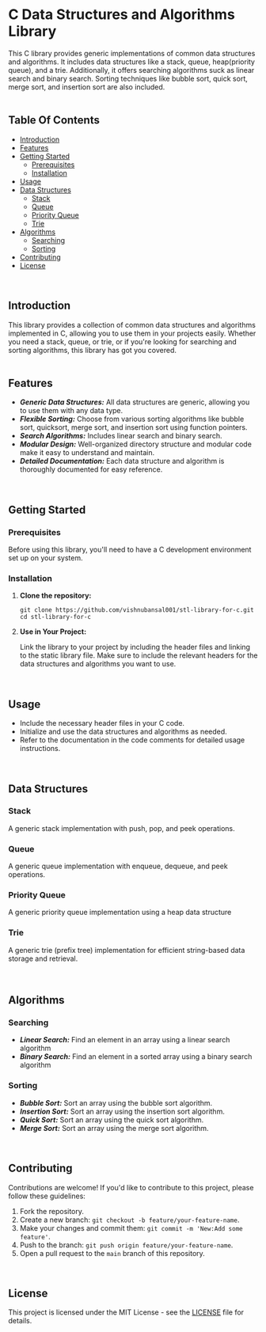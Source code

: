 # C Data Structures and Algorithms Library 

This C library provides generic implementations of common data structures and algorithms. It includes data structures like a stack, queue, heap(priority queue), and a trie. Additionally, it offers searching algorithms suck as linear search and binary search. Sorting techniques like bubble sort, quick sort, merge sort, and insertion sort are also included. 
<br/>
<br/>

## Table Of Contents

- [Introduction](#introduction)
- [Features](#features)
- [Getting Started](#getting-started)
  - [Prerequisites](#prerequisites)
  - [Installation](#installation)
- [Usage](#usage)
- [Data Structures](#data-structures)
  - [Stack](#stack)
  - [Queue](#queue)
  - [Priority Queue](#priority-queue)
  - [Trie](#trie)
- [Algorithms](#algorithms)
  - [Searching](#searching)
  - [Sorting](#sorting)
- [Contributing](#contributing)
- [License](#license)
<br/>

## Introduction

This library provides a collection of common data structures and algorithms implemented in C, allowing you to use them in your projects easily. Whether you need a stack, queue, or trie, or if you're looking for searching and sorting algorithms, this library has got you covered.
<br/>
<br/>

## Features

- ***Generic Data Structures:*** All data structures are generic, allowing you to use them with any data type.
- ***Flexible Sorting:*** Choose from various sorting algorithms like bubble sort, quicksort, merge sort, and insertion sort using function pointers.
- ***Search Algorithms:*** Includes linear search and binary search.
- ***Modular Design:*** Well-organized directory structure and modular code make it easy to understand and maintain.
- ***Detailed Documentation:*** Each data structure and algorithm is thoroughly documented for easy reference.
<br/>

## Getting Started

  ### Prerequisites

  Before using this library, you'll need to have a C development environment set up on your       system.

  ### Installation

  1. **Clone the repository:**
     
     ```
     git clone https://github.com/vishnubansal001/stl-library-for-c.git
     cd stl-library-for-c
     ```
  2. **Use in Your Project:<br/>**
     
     Link the library to your project by including the header files and linking to the static        library file. Make sure to include the relevant headers for the data structures and             algorithms you want to use.
<br/>

## Usage

- Include the necessary header files in your C code.
- Initialize and use the data structures and algorithms as needed.
- Refer to the documentation in the code comments for detailed usage instructions.
<br/>

## Data Structures

  ### Stack
  A generic stack implementation with push, pop, and peek operations.

  ### Queue
  A generic queue implementation with enqueue, dequeue, and peek operations.

  ### Priority Queue 
  A generic priority queue implementation using a heap data structure

  ### Trie
  A generic trie (prefix tree) implementation for efficient string-based data storage and retrieval.
<br/>
<br/>
<br/>

## Algorithms

  ### Searching 
  - ***Linear Search:*** Find an element in an array using a linear search algorithm
  - ***Binary Search:*** Find an element in a sorted array using a binary search algorithm

  ### Sorting
  - ***Bubble Sort:*** Sort an array using the bubble sort algorithm.
  - ***Insertion Sort:*** Sort an array using the insertion sort algorithm.
  - ***Quick Sort:*** Sort an array using the quick sort algorithm.
  - ***Merge Sort:*** Sort an array using the merge sort algorithm.
<br/>

## Contributing

  Contributions are welcome! If you'd like to contribute to this project, please follow these     guidelines:

  1. Fork the repository.
  2. Create a new branch: ```git checkout -b feature/your-feature-name```.
  3. Make your changes and commit them: ```git commit -m 'New:Add some feature'```.
  4. Push to the branch: ```git push origin feature/your-feature-name```.
  5. Open a pull request to the `main` branch of this repository.
<br/>

## License
This project is licensed under the MIT License - see the [LICENSE](LICENSE) file for details.
